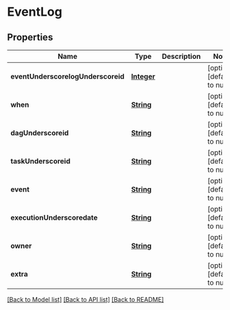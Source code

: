 # EventLog
## Properties

Name | Type | Description | Notes
------------ | ------------- | ------------- | -------------
**eventUnderscorelogUnderscoreid** | [**Integer**](integer.md) |  | [optional] [default to null]
**when** | [**String**](string.md) |  | [optional] [default to null]
**dagUnderscoreid** | [**String**](string.md) |  | [optional] [default to null]
**taskUnderscoreid** | [**String**](string.md) |  | [optional] [default to null]
**event** | [**String**](string.md) |  | [optional] [default to null]
**executionUnderscoredate** | [**String**](string.md) |  | [optional] [default to null]
**owner** | [**String**](string.md) |  | [optional] [default to null]
**extra** | [**String**](string.md) |  | [optional] [default to null]

[[Back to Model list]](../README.md#documentation-for-models) [[Back to API list]](../README.md#documentation-for-api-endpoints) [[Back to README]](../README.md)

